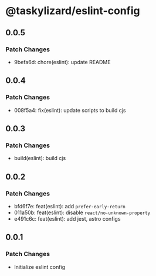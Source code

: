 # @taskylizard/eslint-config

## 0.0.5

### Patch Changes

- 9befa6d: chore(eslint): update README

## 0.0.4

### Patch Changes

- 008f5a4: fix(eslint): update scripts to build cjs

## 0.0.3

### Patch Changes

- build(eslint): build cjs

## 0.0.2

### Patch Changes

- bfd6f7e: feat(eslint): add `prefer-early-return`
- 011a50b: feat(eslint): disable `react/no-unknown-property`
- e491c6c: feat(eslint): add jest, astro configs

## 0.0.1

### Patch Changes

- Initialize eslint config

